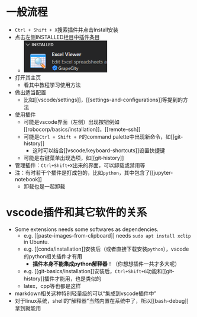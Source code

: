 # 一般流程
- `Ctrl + Shift + X`搜索插件并点击Install安装
- 点击左侧INSTALLED栏目中插件条目
  - ![](extension-item.png)
- 打开其主页
  - 看其中教程学习使用方法
- 做出适当配置
  - 比如[[vscode/settings]]，[[settings-and-configurations]]等提到的方法
- 使用插件
  - 可能是vscode界面（左侧）出现按钮例如[[robocorp/basics/installation]]，[[remote-ssh]]
  - 可能是`Ctrl + Shift + P`的command palette中出现新命令，如[[git-history]]
    - 这时可以结合[[vscode/keyboard-shortcuts]]设置快捷键
  - 可能是右键菜单出现选项，如[[git-history]]
- 管理插件：`Ctrl+Shift+X`出来的界面，可以卸载或禁用等
- 注：有时若干个插件是打成包的，比如`python`，其中包含了[[jupyter-notebook]]
  - 卸载也是一起卸载
# vscode插件和其它软件的关系
- Some extensions needs some softwares as dependencies.
  - e.g. [[paste-images-from-clipboard]] needs `sudo apt install xclip` in Ubuntu.
  - e.g. [[conda/installation]]安装后（或者直接下载安装`python`），vscode的python相关插件才有用
    - **插件本身不能集成python解释器**！（你想想插件一共才多大呢）
  - e.g. [[git-basics/installation]]安装后，`Ctrl+Shift+G`功能和[[git-history]]插件才能用，也是类似的
  - latex，cpp等也都是这样
- markdown相关这种特别轻量级的可以“集成到vscode插件中”
- 对于linux系统，shell的“解释器”当然内置在系统中了，所以[[bash-debug]]拿到就能用